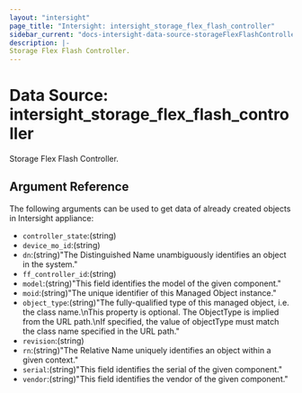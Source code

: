 ```yaml
---
layout: "intersight"
page_title: "Intersight: intersight_storage_flex_flash_controller"
sidebar_current: "docs-intersight-data-source-storageFlexFlashController"
description: |-
Storage Flex Flash Controller.
---
```


# Data Source: intersight_storage_flex_flash_controller
Storage Flex Flash Controller.
## Argument Reference
The following arguments can be used to get data of already created objects in Intersight appliance:
* `controller_state`:(string)
* `device_mo_id`:(string)
* `dn`:(string)"The Distinguished Name unambiguously identifies an object in the system."
* `ff_controller_id`:(string)
* `model`:(string)"This field identifies the model of the given component."
* `moid`:(string)"The unique identifier of this Managed Object instance."
* `object_type`:(string)"The fully-qualified type of this managed object, i.e. the class name.\nThis property is optional. The ObjectType is implied from the URL path.\nIf specified, the value of objectType must match the class name specified in the URL path."
* `revision`:(string)
* `rn`:(string)"The Relative Name uniquely identifies an object within a given context."
* `serial`:(string)"This field identifies the serial of the given component."
* `vendor`:(string)"This field identifies the vendor of the given component."
